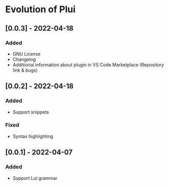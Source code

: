 # Evolution of Plui

## [0.0.3] - 2022-04-18
### Added
- GNU License
- Changelog
- Additional information about plugin in VS Code Marketplace (Repository link & bugs)

## [0.0.2] - 2022-04-18
### Added
- Support snippets

### Fixed
- Syntax highlighting

## [0.0.1] - 2022-04-07
### Added
- Support Lui grammar

